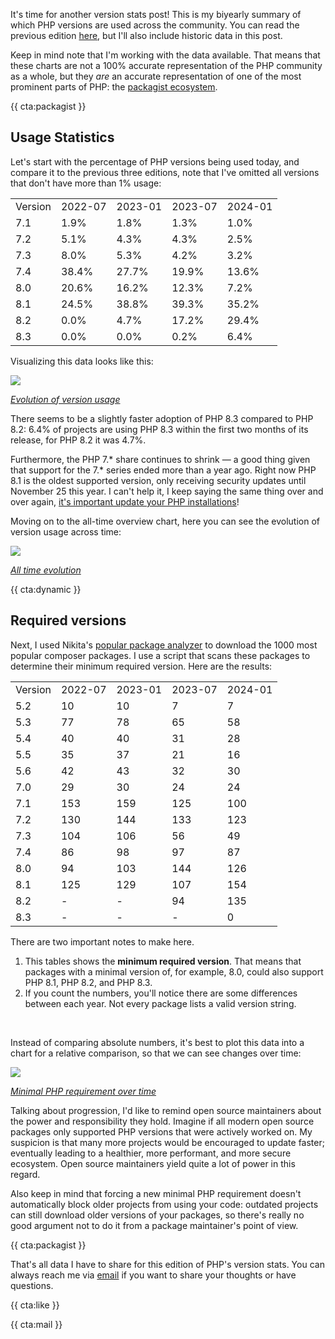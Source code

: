 It's time for another version stats post! This is my biyearly summary of which PHP versions are used across the community. You can read the previous edition [here](/blog/php-version-stats-july-2023), but I'll also include historic data in this post.

Keep in mind note that I'm working with the data available. That means that these charts are not a 100% accurate representation of the PHP community as a whole, but they _are_ an accurate representation of one of the most prominent parts of PHP: the [packagist ecosystem](https://packagist.org/php-statistics).

{{ cta:packagist }}

## Usage Statistics

Let's start with the percentage of PHP versions being used today, and compare it to the previous three editions, note that I've omitted all versions that don't have more than 1% usage:

<div class="table-container">
<table>

<tr class="table-head">
    <td>Version</td>
    <td>2022-07</td>
    <td>2023-01</td>
    <td>2023-07</td>
    <td>2024-01</td>
</tr>


<tr>
    <td>7.1</td>
    <td>1.9%</td>
    <td>1.8%</td>
    <td>1.3%</td>
    <td>1.0%</td>
</tr>

<tr>
    <td>7.2</td>
    <td>5.1%</td>
    <td>4.3%</td>
    <td>4.3%</td>
    <td>2.5%</td>
</tr>

<tr>
    <td>7.3</td>
    <td>8.0%</td>
    <td>5.3%</td>
    <td>4.2%</td>
    <td>3.2%</td>
</tr>

<tr>
    <td>7.4</td>
    <td>38.4%</td>
    <td>27.7%</td>
    <td>19.9%</td>
    <td>13.6%</td>
</tr>

<tr>
    <td>8.0</td>
    <td>20.6%</td>
    <td>16.2%</td>
    <td>12.3%</td>
    <td>7.2%</td>
</tr>

<tr>
    <td>8.1</td>
    <td>24.5%</td>
    <td>38.8%</td>
    <td>39.3%</td>
    <td>35.2%</td>
</tr>

<tr>
    <td>8.2</td>
    <td>0.0%</td>
    <td>4.7%</td>
    <td>17.2%</td>
    <td>29.4%</td>
</tr>

<tr>
    <td>8.3</td>
    <td>0.0%</td>
    <td>0.0%</td>
    <td>0.2%</td>
    <td>6.4%</td>
</tr>

</table>
</div>

Visualizing this data looks like this:

<div class="image-noborder image-wide"></div>

[![](/resources/img/blog/version-stats/2024-jan-01.svg)](/resources/img/blog/version-stats/2024-jan-01.svg)

<em class="center small">[Evolution of version usage](/resources/img/blog/version-stats/2024-jan-01.svg)</em>

There seems to be a slightly faster adoption of PHP 8.3 compared to PHP 8.2: 6.4% of projects are using PHP 8.3 within the first two months of its release, for PHP 8.2 it  was 4.7%. 

Furthermore, the PHP 7.* share continues to shrink — a good thing given that support for the 7.* series ended more than a year ago. Right now PHP 8.1 is the oldest supported version, only receiving security updates until November 25 this year. I can't help it, I keep saying the same thing over and over again, [it's important update your PHP installations](/blog/a-storm-in-a-glass-of-water)!


Moving on to the all-time overview chart, here you can see the evolution of version usage across time:

<div class="image-noborder image-wide"></div>

[![](/resources/img/blog/version-stats/2024-jan-02.svg)](/resources/img/blog/version-stats/2024-jan-02.svg)

<em class="center small">[All time evolution](/resources/img/blog/version-stats/2024-jan-02.svg)</em>

{{ cta:dynamic }}

## Required versions

Next, I used Nikita's [popular package analyzer](*https://github.com/nikic/popular-package-analysis) to download the 1000 most popular composer packages. I use a script that scans these packages to determine their minimum required version. Here are the results:

<div class="table-container">
<table>

<tr class="table-head">
    <td>Version</td>
    <td>2022-07</td>
    <td>2023-01</td>
    <td>2023-07</td>
    <td>2024-01</td>
</tr>

<tr>
    <td>5.2</td>
    <td>10</td>
    <td>10</td>
    <td>7</td>
    <td>7</td>
</tr>

<tr>
    <td>5.3</td>
    <td>77</td>
    <td>78</td>
    <td>65</td>
    <td>58</td>
</tr>

<tr>
    <td>5.4</td>
    <td>40</td>
    <td>40</td>
    <td>31</td>
    <td>28</td>
</tr>

<tr>
    <td>5.5</td>
    <td>35</td>
    <td>37</td>
    <td>21</td>
    <td>16</td>
</tr>

<tr>
    <td>5.6</td>
    <td>42</td>
    <td>43</td>
    <td>32</td>
    <td>30</td>
</tr>

<tr>
    <td>7.0</td>
    <td>29</td>
    <td>30</td>
    <td>24</td>
    <td>24</td>
</tr>

<tr>
    <td>7.1</td>
    <td>153</td>
    <td>159</td>
    <td>125</td>
    <td>100</td>
</tr>

<tr>
    <td>7.2</td>
    <td>130</td>
    <td>144</td>
    <td>133</td>
    <td>123</td>
</tr>

<tr>
    <td>7.3</td>
    <td>104</td>
    <td>106</td>
    <td>56</td>
    <td>49</td>
</tr>

<tr>
    <td>7.4</td>
    <td>86</td>
    <td>98</td>
    <td>97</td>
    <td>87</td>
</tr>

<tr>
    <td>8.0</td>
    <td>94</td>
    <td>103</td>
    <td>144</td>
    <td>126</td>
</tr>

<tr>
    <td>8.1</td>
    <td>125</td>
    <td>129</td>
    <td>107</td>
    <td>154</td>
</tr>

<tr>
    <td>8.2</td>
    <td>-</td>
    <td>-</td>
    <td>94</td>
    <td>135</td>
</tr>

<tr>
    <td>8.3</td>
    <td>-</td>
    <td>-</td>
    <td>-</td>
    <td>0</td>
</tr>

</table>
</div>

There are two important notes to make here.

1. This tables shows the **minimum required version**. That means that packages with a minimal version of, for example, 8.0, could also support PHP 8.1, PHP 8.2, and PHP 8.3.
2. If you count the numbers, you'll notice there are some differences between each year. Not every package lists a valid version string.

<br>

Instead of comparing absolute numbers, it's best to plot this data into a chart for a relative comparison, so that we can see changes over time:

<div class="image-noborder image-wide"></div>

[![](/resources/img/blog/version-stats/2024-jan-03.svg)](/resources/img/blog/version-stats/2024-jan-03.svg)

<em class="center small">[Minimal PHP requirement over time](/resources/img/blog/version-stats/2024-jan-03.svg)</em>

Talking about progression, I'd like to remind open source maintainers about the power and responsibility they hold. Imagine if all modern open source packages only supported PHP versions that were actively worked on. My suspicion is that many more projects would be encouraged to update faster; eventually leading to a healthier, more performant, and more secure ecosystem. Open source maintainers yield quite a lot of power in this regard.

Also keep in mind that forcing a new minimal PHP requirement doesn't automatically block older projects from using your code: outdated projects can still download older versions of your packages, so there's really no good argument not to do it from a package maintainer's point of view.

{{ cta:packagist }}

That's all data I have to share for this edition of PHP's version stats. You can always reach me via [email](mailto:brendt@stitcher.io) if you want to share your thoughts or have questions.

{{ cta:like }}

{{ cta:mail }}
